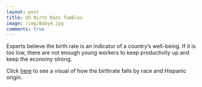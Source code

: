 ```yaml
---
layout: post
title: US Birth Rate Tumbles
image: /img/Baby4.jpg
comments: true
---
```


Experts believe the birth rate is an indicator of a country’s well-being. If it is too low, there are not enough young workers to keep productivity up and keep the economy strong.

Click [here](https://medium.com/@gladiolusi70/us-birth-rate-tumbles-f4360fabaa06) to see a visual of how the birthrate falls by race and Hispanic origin.
